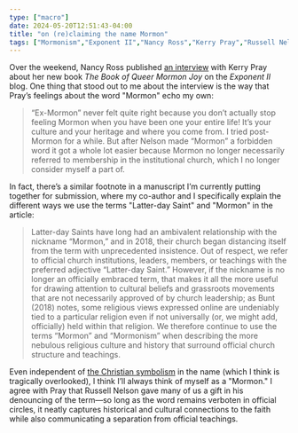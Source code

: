 ```yaml
---
type: ["macro"]
date: 2024-05-20T12:51:43-04:00
title: "on (re)claiming the name Mormon"
tags: ["Mormonism","Exponent II","Nancy Ross","Kerry Pray","Russell Nelson","Community of Christ","Mormon"]
---
```

Over the weekend, Nancy Ross published [an interview](https://exponentii.org/blog/queer-mormon-joy-an-interview-with-kerry-pray/) with Kerry Pray about her new book *The Book of Queer Mormon Joy* on the *Exponent II* blog. One thing that stood out to me about the interview is the way that Pray’s feelings about the word "Mormon" echo my own: 

> “Ex-Mormon” never felt quite right because you don’t actually stop feeling Mormon when you have been one your entire life! It’s your culture and your heritage and where you come from. I tried post-Mormon for a while. But after Nelson made “Mormon” a forbidden word it got a whole lot easier because Mormon no longer necessarily referred to membership in the institutional church, which I no longer consider myself a part of.

In fact, there’s a similar footnote in a manuscript I’m currently putting together for submission, where my co-author and I specifically explain the different ways we use the terms "Latter-day Saint" and "Mormon" in the article:

> Latter-day Saints have long had an ambivalent relationship with the nickname “Mormon,” and in 2018, their church began distancing itself from the term with unprecedented insistence. Out of respect, we refer to official church institutions, leaders, members, or teachings with the preferred adjective “Latter-day Saint.” However, if the nickname is no longer an officially embraced term, that makes it all the more useful for drawing attention to cultural beliefs and grassroots movements that are not necessarily approved of by church leadership; as Bunt (2018) notes, some religious views expressed online are undeniably tied to a particular religion even if not universally (or, we might add, officially) held within that religion. We therefore continue to use the terms “Mormon” and “Mormonism” when describing the more nebulous religious culture and history that surround official church structure and teachings.

Even independent of [the Christian symbolism](https://spencergreenhalgh.com/communities/the-christian-symbolism-of-the-name-mormon/) in the name (which I think is tragically overlooked), I think I’ll always think of myself as a "Mormon." I agree with Pray that Russell Nelson gave many of us a gift in his denouncing of the term—so long as the word remains verboten in official circles, it neatly captures historical and cultural connections to the faith while also communicating a separation from official teachings.

